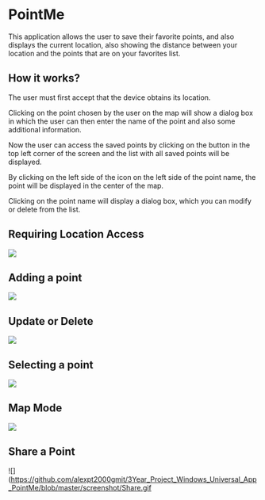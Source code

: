 # PointMe
This application allows the user to save their favorite points, and also displays the current location, also showing the distance between your location and the points that are on your favorites list.


## How it works?
The user must first accept that the device obtains its location.

Clicking on the point chosen by the user on the map will show a dialog box in which the user can then enter the name of the point and also some additional information.

Now the user can access the saved points by clicking on the button in the top left corner of the screen and the list with all saved points will be displayed.

By clicking on the left side of the icon on the left side of the point name, the point will be displayed in the center of the map.

Clicking on the point name will display a dialog box, which you can modify or delete from the list.


## Requiring Location Access
![](https://github.com/alexpt2000gmit/3Year_Project_Windows_Universal_App_PointMe/blob/master/screenshot/AccessLocation.gif)

## Adding a point
![](https://github.com/alexpt2000gmit/3Year_Project_Windows_Universal_App_PointMe/blob/master/screenshot/AddPoint.gif)

## Update or Delete 
![](https://github.com/alexpt2000gmit/3Year_Project_Windows_Universal_App_PointMe/blob/master/screenshot/UpdateDelete.gif)

## Selecting a point
![](https://github.com/alexpt2000gmit/3Year_Project_Windows_Universal_App_PointMe/blob/master/screenshot/findLocation.gif)

## Map Mode
![](https://github.com/alexpt2000gmit/3Year_Project_Windows_Universal_App_PointMe/blob/master/screenshot/MapMode.gif)

## Share a Point
![](https://github.com/alexpt2000gmit/3Year_Project_Windows_Universal_App_PointMe/blob/master/screenshot/Share.gif
